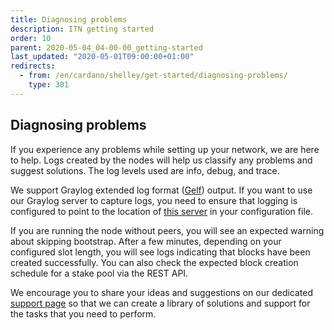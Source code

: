 ```yaml
---
title: Diagnosing problems
description: ITN getting started
order: 10
parent: 2020-05-04_04-00-00_getting-started
last_updated: "2020-05-01T09:00:00+01:00"
redirects:
  - from: /en/cardano/shelley/get-started/diagnosing-problems/
    type: 301
---
```

## Diagnosing problems

If you experience any problems while setting up your network, we are 
here to help. Logs created by the nodes will help us classify any 
problems and suggest solutions. The log levels used are info, debug, and
trace.

We support Graylog extended log format ([Gelf](https://docs.graylog.org/en/3.1/pages/gelf.html))
output. If you want to use our Graylog server to capture logs, you need
to ensure that logging is configured to point to the location of [this server](https://monitoring.stakepool.cardano-testnet.iohkdev.io/) in your configuration file.

If you are running the node without peers, you will see an expected 
warning about skipping bootstrap. After a few minutes, depending on your
configured slot length, you will see logs indicating that blocks have 
been created successfully. You can also check the expected block 
creation schedule for a stake pool via the REST API.

We encourage you to share your ideas and suggestions on our dedicated [support page](https://iohk.zendesk.com/hc/en-us/categories/360002392053-Shelley-Incentivised-Testnet) so that we can create a library of solutions and support for the tasks that you need to perform.
